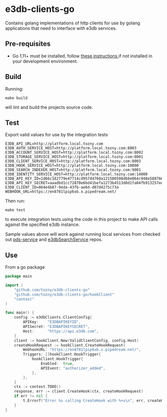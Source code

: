 # e3db-clients-go
Contains golang implementations of http clients for use by golang applications that need to interface with e3db services.

## Pre-requisites
* Go 1.11+ must be installed, follow [these instructions ](https://golang.org/doc/install) if not installed in your development environment.

## Build
Running:
```
make build
```
will lint and build the projects source code.

## Test
Export valid values for use by the integration tests

```
E3DB_API_URL=http://platform.local.tozny.com
E3DB_AUTH_SERVICE_HOST=http://platform.local.tozny.com:8003
E3DB_ACCOUNT_SERVICE_HOST=http://platform.local.tozny.com:8002
E3DB_STORAGE_SERVICE_HOST=http://platform.local.tozny.com:8001
E3DB_CLIENT_SERVICE_HOST=http://platform.local.tozny.com:8003
E3DB_HOOK_SERVICE_HOST=http://platform.local.tozny.com:10000
E3DB_SEARCH_INDEXER_HOST=http://platform.local.tozny.com:9001
E3DB_IDENTITY_SERVICE_HOST=http://platform.local.tozny.com:14000
E3DB_API_KEY_ID=1d66c182779e47714cd957d4760a121580598d68e064c948e5887662c197538b
E3DB_API_KEY_SECRET=aaadbd1cc72870e6bd41befa1273b4513d0d1fa04fb913257eec6158b6a35d75
E3DB_CLIENT_ID=864e4b87-9eda-43fb-ae6d-d07d4275c73a
WEBHOOK_URL=https://en8781lpip6xb.x.pipedream.net/
```
Then run:
```
make test
```
to execute integration tests using the code in this project to make API calls against the specified e3db instance.

Sample values above will work against running local services from checked out [pds-service](https://github.com/tozny/pds-service) and [e3dbSearchService](https://github.com/tozny/e3dbSearchService) repos.

## Use

From a go package

```go
package main

import (
    "github.com/tozny/e3db-clients-go"
    "github.com/tozny/e3db-clients-go/hookClient"
    "context"
)

func main() {
    config := e3dbClients.ClientConfig{
        APIKey:    "E3DBAPIKEYID",
        APISecret: "E3DBAPIKEYSECRET",
        Host:      "https://api.e3db.com",
    }
    client := hookClient.New(ValidClientConfig, config.Host)
    createHookRequest := hookClient.CreateHookRequest{
        WebhookURL: "https://en8781lpip6xb.x.pipedream.net/",
        Triggers: []hookClient.HookTrigger{
            hookClient.HookTrigger{
                Enabled:  true,
                APIEvent: "authorizer_added",
            },
        },
    }
    ctx := context.TODO()
    response, err := client.CreateHook(ctx, createHookRequest)
    if err != nil {
        t.Errorf("Error %s calling CreateHook with %+v\n", err, createHookRequest)
    }
}
```

